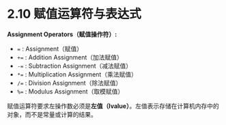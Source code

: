 # 2.10 赋值运算符与表达式

**Assignment Operators（赋值操作符）:**

* `=` : Assignment（赋值）
* `+=` : Addition Assignment（加法赋值）
* `-=` : Subtraction Assignment（减法赋值）
* `*=` : Multiplication Assignment（乘法赋值）
* `/=` : Division Assignment（除法赋值）
* `%=` : Modulus Assignment（取模赋值）



赋值运算符要求左操作数必须是**左值（lvalue）**。左值表示存储在计算机内存中的对象，而不是常量或计算的结果。
